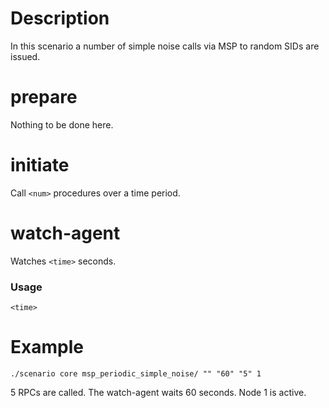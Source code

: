 # Description
In this scenario a number of simple noise calls via MSP to random SIDs are issued.

# prepare
Nothing to be done here.

# initiate
Call `<num>` procedures over a time period.

# watch-agent
Watches `<time>` seconds.

### Usage
```
<time>
```

# Example
```
./scenario core msp_periodic_simple_noise/ "" "60" "5" 1
```

5 RPCs are called. The watch-agent waits 60 seconds. Node 1 is active.
